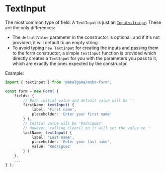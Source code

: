 # TextInput

The most common type of field. A `TextInput` is just an [`Input<string>`](./Input.md). These are the only differences:
- The `defaultValue` parameter in the constructor is optional, and if it's not provided, it will default to an empty string.
- To avoid typing `new TextInput` for creating the inputs and passing them to the form constructor, a simple `textInput` function is provided which directly creates a `TextInput` for you with the parameters you pass to it, which are exactly the ones expected by the constructor.

Example:

```ts
import { textInput } from '@amalgama/mobx-form';

const form = new Form( {
	fields: {
		// Both initial value and default value will be ''
		firstName: textInput( {
			label: 'First name',
			placeholder: 'Enter your first name'
		} ),
		// Initial value will be 'Rodriguez'
		// However, calling clear() on it will set the value to ''
		lastName: textInput( {
			label: 'Last name',
			placeholder: 'Enter your last name',
			value: 'Rodriguez'
		} )
	},
	...
} );
```

